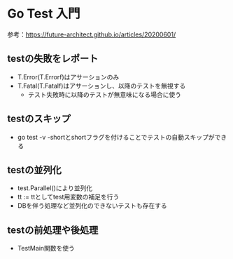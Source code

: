 # Go Test 入門
参考：https://future-architect.github.io/articles/20200601/

## testの失敗をレポート
- T.Error(T.Errorf)はアサーションのみ
- T.Fatal(T.Fatalf)はアサーションし、以降のテストを無視する
    - テスト失敗時に以降のテストが無意味になる場合に使う
    
## testのスキップ
- go test -v -shortとshortフラグを付けることでテストの自動スキップができる

## testの並列化
- test.Parallel()により並列化
- tt := ttとしてtest用変数の補足を行う
- DBを伴う処理など並列化のできないテストも存在する

## testの前処理や後処理
- TestMain関数を使う